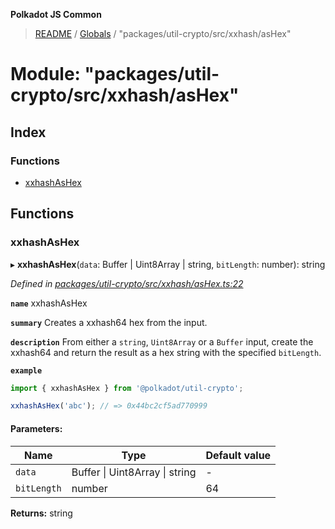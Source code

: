 **Polkadot JS Common**

> [README](../README.md) / [Globals](../globals.md) / "packages/util-crypto/src/xxhash/asHex"

# Module: "packages/util-crypto/src/xxhash/asHex"

## Index

### Functions

* [xxhashAsHex](_packages_util_crypto_src_xxhash_ashex_.md#xxhashashex)

## Functions

### xxhashAsHex

▸ **xxhashAsHex**(`data`: Buffer \| Uint8Array \| string, `bitLength`: number): string

*Defined in [packages/util-crypto/src/xxhash/asHex.ts:22](https://github.com/polkadot-js/common/blob/dd1220ac/packages/util-crypto/src/xxhash/asHex.ts#L22)*

**`name`** xxhashAsHex

**`summary`** Creates a xxhash64 hex from the input.

**`description`** 
From either a `string`, `Uint8Array` or a `Buffer` input, create the xxhash64 and return the result as a hex string with the specified `bitLength`.

**`example`** 
<BR>

```javascript
import { xxhashAsHex } from '@polkadot/util-crypto';

xxhashAsHex('abc'); // => 0x44bc2cf5ad770999
```

#### Parameters:

Name | Type | Default value |
------ | ------ | ------ |
`data` | Buffer \| Uint8Array \| string | - |
`bitLength` | number | 64 |

**Returns:** string
